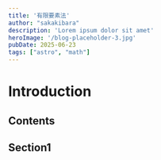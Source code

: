 ```yaml
---
title: '有限要素法'
author: "sakakibara"
description: 'Lorem ipsum dolor sit amet'
heroImage: '/blog-placeholder-3.jpg'
pubDate: 2025-06-23
tags: ["astro", "math"]
---
```


# Introduction
## Contents
## Section1

